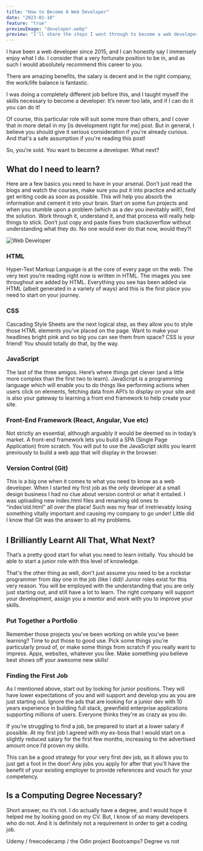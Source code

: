 ```yaml
---
title: "How to Become A Web Developer"
date: "2023-01-10"
feature: "true"
previewImage: "developer.webp"
preview: "I'll share the steps I went through to become a web developer, and how you can do the same to reach your goals!"
---
```


I have been a web developer since 2015, and I can honestly say I immensely enjoy what I do. I consider that a very fortunate position to be in, and as such I would absolutely recommend this career to you.

There are amazing benefits, the salary is decent and in the right company, the work/life balance is fantastic.

I was doing a completely different job before this, and I taught myself the skills necessary to become a developer. It’s never too late, and if I can do it you can do it!

Of course, this particular role will suit some more than others, and I cover that in more detail in my [is development right for me] post. But in general, I believe you should give it serious consideration if you're already curious. And that's a safe assumption if you're reading this post!

So, you’re sold. You want to become a developer. What next?

## What do I need to learn?

Here are a few basics you need to have in your arsenal. Don’t just read the blogs and watch the courses, make sure you put it into practice and actually get writing code as soon as possible. This will help you absorb the information and cement it into your brain. Start on some fun projects and when you stumble upon a problem (which as a dev you inevitably will!), find the solution. Work through it, understand it, and that process will really help things to stick. Don’t just copy and paste fixes from stackoverflow without understanding what they do. No one would ever do that now, would they?!

![Web Developer](../images/developer2.webp "inline")

### HTML

Hyper-Text Markup Language is at the core of every page on the web. The very text you’re reading right now is written in HTML. The images you see throughout are added by HTML. Everything you see has been added via HTML (albeit generated in a variety of ways) and this is the first place you need to start on your journey.

### CSS

Cascading Style Sheets are the next logical step, as they allow you to style those HTML elements you’ve placed on the page. Want to make your headlines bright pink and so big you can see them from space? CSS is your friend! You should totally do that, by the way.

### JavaScript

The last of the three amigos. Here’s where things get clever (and a little more complex than the first two to learn). JavaScript is a programming language which will enable you to do things like performing actions when users click on elements, fetching data from API’s to display on your site and is also your gateway to learning a front end framework to help create your site.

### Front-End Framework (React, Angular, Vue etc)

Not strictly an essential, although arguably it would be deemed so in today’s market. A front-end framework lets you build a SPA (Single Page Application) from scratch. You will put to use the JavaScript skills you learnt previously to build a web app that will display in the browser.

### Version Control (Git)

This is a big one when it comes to what you need to know as a web developer. When I started my first job as the only developer at a small design business I had no clue about version control or what it entailed. I was uploading new index.html files and renaming old ones to “index’old.html” all over the place! Such was my fear of irretrievably losing something vitally important and causing my company to go under! Little did I know that Git was the answer to all my problems.

######

## I Brilliantly Learnt All That, What Next?

That’s a pretty good start for what you need to learn initially. You should be able to start a junior role with this level of knowledge.

That's the other thing as well, don't just assume you need to be a rockstar programmer from day one in the job (like I did)! Junior roles exist for this very reason. You will be employed with the understanding that you are only just starting out, and still have a lot to learn. The right company will support your development, assign you a mentor and work with you to improve your skills.

### Put Together a Portfolio

Remember those projects you’ve been working on while you’ve been learning? Time to put those to good use. Pick some things you’re particularly proud of, or make some things from scratch if you really want to impress. Apps, websites, whatever you like. Make something you believe best shows off your awesome new skills!

### Finding the First Job

As I mentioned above, start out by looking for junior positions. They will have lower expectations of you and will support and develop you as you are just starting out. Ignore the ads that are looking for a junior dev with 10 years experience in building full stack, greenfield enterprise applications supporting millions of users. Everyone thinks they're as crazy as you do.

If you’re struggling to find a job, be prepared to start at a lower salary if possible. At my first job I agreed with my ex-boss that I would start on a slightly reduced salary for the first few months, increasing to the advertised amount once I’d proven my skills.

This can be a good strategy for your very first dev job, as it allows you to just get a foot in the door! Any jobs you apply for after that you’ll have the benefit of your existing employer to provide references and vouch for your competency.

## Is a Computing Degree Necessary?

Short answer, no it’s not. I do actually have a degree, and I would hope it helped me by looking good on my CV. But, I know of so many developers who do not. And it is definitely not a requirement in order to get a coding job.

Udemy / freecodecamp / the Odin project
Bootcamps?
Degree vs not
